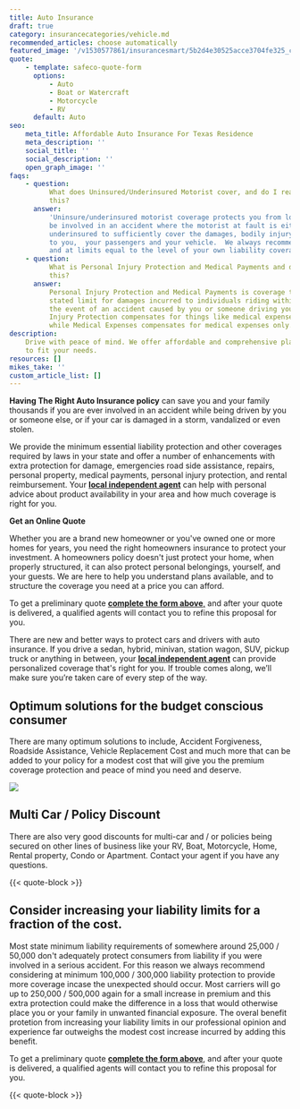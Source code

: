 ```yaml
---
title: Auto Insurance
draft: true
category: insurancecategories/vehicle.md
recommended_articles: choose automatically
featured_image: '/v1530577861/insurancesmart/5b2d4e30525acce3704fe325_cam-bowers-124438-unsplash%20%281%29.jpg'
quote:
    - template: safeco-quote-form
      options:
          - Auto
          - Boat or Watercraft
          - Motorcycle
          - RV
      default: Auto
seo:
    meta_title: Affordable Auto Insurance For Texas Residence
    meta_description: ''
    social_title: ''
    social_description: ''
    open_graph_image: ''
faqs:
    - question:
          What does Uninsured/Underinsured Motorist cover, and do I really need
          this?
      answer:
          'Uninsure/underinsured motorist coverage protects you from loss should you
          be involved in an accident where the motorist at fault is either uninsured or
          underinsured to sufficiently cover the damages, bodily injury and loss incurred
          to you,  your passengers and your vehicle.  We always recommend you purchase this
          and at limits equal to the level of your own liability coverage. '
    - question:
          What is Personal Injury Protection and Medical Payments and do I need
          this?
      answer:
          Personal Injury Protection and Medical Payments is coverage that pays a
          stated limit for damages incurred to individuals riding within your vehicle in
          the event of an accident caused by you or someone driving your vehicle.  Personal
          Injury Protection compensates for things like medical expenses and lost wages
          while Medical Expenses compensates for medical expenses only.
description:
    Drive with peace of mind. We offer affordable and comprehensive plans
    to fit your needs.
resources: []
mikes_take: ''
custom_article_list: []
---
```


**Having The Right Auto Insurance policy** can save you and your family thousands if you are ever involved in an accident while being driven by you or someone else, or if your car is damaged in a storm, vandalized or even stolen.

We provide the minimum essential liability protection and other coverages required by laws in your state and offer a number of enhancements with extra protection for damage, emergencies road side assistance, repairs, personal property, medical payments, personal injury protection, and rental reimbursement. Your [**local independent agent**](https://insurance-agent.safeco.com/find-an-insurance-agency/app) can help with personal advice about product availability in your area and how much coverage is right for you.

**Get an Online Quote**

Whether you are a brand new homeowner or you've owned one or more homes for years, you need the right homeowners insurance to protect your investment. A homeowners policy doesn't just protect your home, when properly structured, it can also protect personal belongings, yourself, and your guests. We are here to help you understand plans available, and to structure the coverage you need at a price you can afford.

To get a preliminary quote [**complete the form above**,](#quote) and after your quote is delivered, a qualified agents will contact you to refine this proposal for you.

There are new and better ways to protect cars and drivers with auto insurance. If you drive a sedan, hybrid, minivan, station wagon, SUV, pickup truck or anything in between, your [**local independent agent**](/contact) can provide personalized coverage that's right for you. If trouble comes along, we’ll make sure you’re taken care of every step of the way.

## Optimum solutions for the budget conscious consumer

There are many optimum solutions to include, Accident Forgiveness, Roadside Assistance, Vehicle Replacement Cost and much more that can be added to your policy for a modest cost that will give you the premium coverage protection and peace of mind you need and deserve.

![](https://res.cloudinary.com/modii/v1530419488/insurancesmart/jon-flobrant-230583-unsplash-1.jpg)

## Multi Car / Policy Discount

There are also very good discounts for multi-car and / or policies being secured on other lines of business like your RV, Boat, Motorcycle, Home, Rental property, Condo or Apartment. Contact your agent if you have any questions.

{{< quote-block >}}

## Consider increasing your liability limits for a fraction of the cost.

Most state minimum liability requirements of somewhere around 25,000 / 50,000 don't adequately protect consumers from liability if you were involved in a serious accident. For this reason we always recommend considering at minimum 100,000 / 300,000 liability protection to provide more coverage incase the unexpected should occur. Most carriers will go up to 250,000 / 500,000 again for a small increase in premium and this extra protection could make the difference in a loss that would otherwise place you or your family in unwanted financial exposure. The overal benefit protetion from increasing your liability limits in our professional opinion and experience far outweighs the modest cost increase incurred by adding this benefit.

To get a preliminary quote [**complete the form above**,](https://bknplar1v3nalq.preview.forestry.io/products/vehicle/auto/#quote) and after your quote is delivered, a qualified agents will contact you to refine this proposal for you.

{{< quote-block >}}
